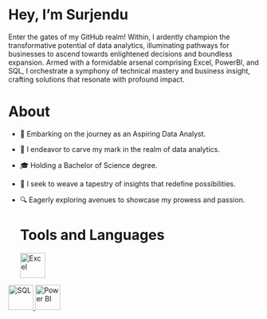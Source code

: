 # Hey, I’m Surjendu

Enter the gates of my GitHub realm! Within, I ardently champion the transformative potential of data analytics, illuminating pathways for businesses to ascend towards enlightened decisions and boundless expansion. Armed with a formidable arsenal comprising Excel, PowerBI, and SQL, I orchestrate a symphony of technical mastery and business insight, crafting solutions that resonate with profound impact.

# About

* 🌟 Embarking on the journey as an Aspiring Data Analyst.
* 🌱 I endeavor to carve my mark in the realm of data analytics.
* 🎓 Holding a Bachelor of Science degree.
* 💼 I seek to weave a tapestry of insights that redefine possibilities.
* 🔍 Eagerly exploring avenues to showcase my prowess and passion.

  # Tools and Languages

  <a href="#">
  <img src="icons/excel_icon.png" alt="Excel" title="Excel" width="50px" height="50px" />
</a>

<a href="#">
  <img src="icons/sql_icon.png" alt="SQL" title="SQL" width="50px" height="50px" />
</a>

<a href="#">
  <img src="icons/power_bi_icon.png" alt="Power BI" title="Power BI" width="50px" height="50px" />
</a>

<!---
Surjendud4/Surjendud4 is a ✨ special ✨ repository because its `README.md` (this file) appears on your GitHub profile.
You can click the Preview link to take a look at your changes.
--->
